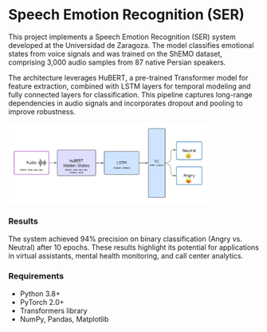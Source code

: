 # Speech Emotion Recognition (SER)

This project implements a Speech Emotion Recognition (SER) system developed at the Universidad de Zaragoza. The model classifies emotional states from voice signals and was trained on the ShEMO dataset, comprising 3,000 audio samples from 87 native Persian speakers.

The architecture leverages HuBERT, a pre-trained Transformer model for feature extraction, combined with LSTM layers for temporal modeling and fully connected layers for classification. This pipeline captures long-range dependencies in audio signals and incorporates dropout and pooling to improve robustness.

<img src="figures/ser_architecture.jpeg" alt="SER Architecture" width="400">

### Results
The system achieved 94% precision on binary classification (Angry vs. Neutral) after 10 epochs. These results highlight its potential for applications in virtual assistants, mental health monitoring, and call center analytics.


### Requirements
- Python 3.8+
- PyTorch 2.0+
- Transformers library
- NumPy, Pandas, Matplotlib

